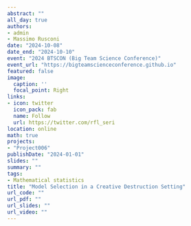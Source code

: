```yaml
---
abstract: ""
all_day: true
authors:
- admin
- Massimo Rusconi
date: "2024-10-08"
date_end: "2024-10-10"
event: "2024 BTSCON (Big Team Science Conference)"
event_url: "https://bigteamscienceconference.github.io"
featured: false
image:
  caption: ''
  focal_point: Right
links:
- icon: twitter
  icon_pack: fab
  name: Follow
  url: https://twitter.com/rfl_seri
location: online
math: true
projects:
- "Project006"
publishDate: "2024-01-01"
slides: ""
summary: ""
tags:
- Mathematical statistics
title: "Model Selection in a Creative Destruction Setting"
url_code: ""
url_pdf: ""
url_slides: ""
url_video: ""
---
```


